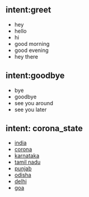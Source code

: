 ## intent:greet
- hey
- hello
- hi
- good morning
- good evening
- hey there

## intent:goodbye
- bye
- goodbye
- see you around
- see you later

## intent: corona_state
- [india](state)
- [corona](state)
- [karnataka](state)
- [tamil nadu](state)
- [punjab](state)
- [odisha](state)
- [delhi](state)
- [goa](state)
